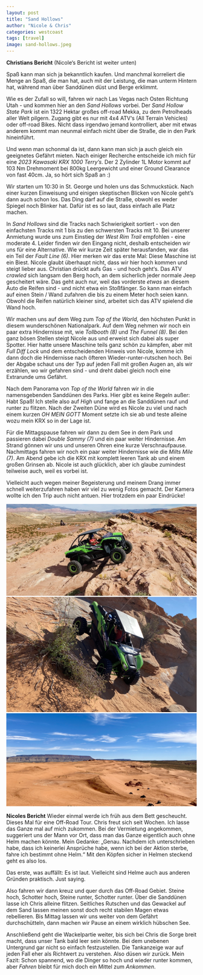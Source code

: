 ```yaml
---
layout: post
title: "Sand Hollows"
author: "Nicole & Chris"
categories: westcoast
tags: [travel]
image: sand-hollows.jpeg
---
```

**Christians Bericht** (Nicole‘s Bericht ist weiter unten)

Spaß kann man sich ja bekanntlich kaufen. Und manchmal korreliert die Menge an Spaß, die man hat, auch mit der Leistung, die man unterm Hintern hat, während man über Sanddünen düst und Berge erklimmt.

Wie es der Zufall so will, fahren wir nach Las Vegas nach Osten Richtung Utah - und kommen hier an den *Sand Hollows* vorbei. Der *Sand Hollow State Park* ist ein 1322 Hektar großes off-road Mekka, zu dem Petrolheads aller Welt pilgern. Zugang gibt es nur mit 4x4 ATV‘s (All Terrain Vehicles) oder off-road Bikes. Nicht dass irgendwo jemand kontrolliert, aber mit etwas anderem kommt man neunmal einfach nicht über die Straße, die in den Park hineinführt.

Und wenn man schonmal da ist, dann kann man sich ja auch gleich ein geeignetes Gefährt mieten. Nach einiger Recherche entscheide ich mich für eine *2023 Kawasaki KRX 1000 Terry’s*. Der 2 Zylinder 1L Motor kommt auf 103 Nm Drehmoment bei 800kg Leergewicht und einer Ground Clearance von fast 40cm. Ja, so hört sich Spaß an :)

Wir starten um 10:30 in St. George und holen uns das Schmuckstück. Nach einer kurzen Einweisung und einigen skeptischen Blicken von Nicole geht’s dann auch schon los. Das Ding darf auf die Straße, obwohl es weder Spiegel noch Blinker hat. Dafür ist es so laut, dass einfach alle Platz machen.

In *Sand Hollows* sind die Tracks nach Schwierigkeit sortiert - von den einfachsten Tracks mit 1 bis zu den schwersten Tracks mit 10. Bei unserer Anmietung wurde uns zum Einstieg der *West Rim Trail* empfohlen - eine moderate 4. Leider finden wir den Eingang nicht, deshalb entscheiden wir uns für eine Alternative. Wie wir kurze Zeit später herausfanden, war das ein Teil der *Fault Line (6)*. Hier merken wir das erste Mal: Diese Maschine ist ein Biest. Nicole glaubt überhaupt nicht, dass wir hier hoch kommen und steigt lieber aus. Christian drückt aufs Gas - und hoch geht‘s. Das ATV *crawled* sich langsam den Berg hoch, an dem sicherlich jeder normale Jeep gescheitert wäre. Das geht auch nur, weil das vorderste *etwas* an diesem Auto die Reifen sind - und nicht etwa ein Stoßfänger. So kann man einfach auf einen Stein / Wand zufahren die bis zu einem Meter hoch seien kann. Obwohl die Reifen natürlich kleiner sind, arbeitet sich das ATV spielend die Wand hoch.

Wir machen uns auf dem Weg zum *Top of the World*, den höchsten Punkt in diesem wunderschönen Nationalpark. Auf dem Weg nehmen wir noch ein paar extra Hindernisse mit, wie *Tollbooth (8)* und *The Funnel (8)*. Bei den ganz bösen Stellen steigt Nicole aus und erweist sich dabei als super Spotter. Hier hatte unsere Maschine teils ganz schön zu kämpfen, aber mit *Full Diff Lock* und dem entscheidenden Hinweis von Nicole, komme ich dann doch die Hindernisse nach öfteren Wieder-runter-rutschen hoch. Bei der Abgabe schaut uns der Typ auf jeden Fall mit großen Augen an, als wir erzählen, wo wir gefahren sind - und dreht dabei gleich noch eine Extrarunde ums Gefährt.

Nach dem Panorama von *Top of the World* fahren wir in die namensgebenden Sanddünen des Parks. Hier gibt es keine Regeln außer: Habt Spaß! Ich stelle also auf *High* und fange an die Sanddünen rauf und runter zu flitzen. Nach der Zweiten Düne wird es Nicole zu viel und nach einem kurzen *OH MEIN GOTT* Moment setzte ich sie ab und teste alleine wozu mein KRX so in der Lage ist.

Für die Mittagspause fahren wir dann zu dem See in dem Park und passieren dabei *Double Sammy (7)* und ein paar weiter Hindernisse. Am Strand gönnen wir uns und unseren Ohren eine kurze Verschnaufpause. Nachmittags fahren wir noch ein paar weiter Hindernisse wie die *Milts Mile (7)*. Am Abend gebe ich die KRX mit komplett leeren Tank ab und einem großen Grinsen ab. Nicole ist auch glücklich, aber ich glaube zumindest teilweise auch, weil es vorbei ist. 

Vielleicht auch wegen meiner Begeisterung und meinem Drang immer schnell weiterzufahren haben wir viel zu wenig Fotos gemacht. Der Kamera wollte ich den Trip auch nicht antuen. Hier trotzdem ein paar Eindrücke!

![](/assets/img/us/sand-hollows-1.jpeg)
![](/assets/img/us/sand-hollows-2.jpeg)
![](/assets/img/us/sand-hollows-dunes.jpeg)

**Nicoles Bericht**
Wieder einmal werde ich früh aus dem Bett gescheucht. Dieses Mal für eine Off-Road Tour. Chris freut sich seit Wochen. Ich lasse das Ganze mal auf mich zukommen. Bei der Vermietung angekommen, suggeriert uns der Mann vor Ort, dass man das Ganze eigentlich auch ohne Helm machen könnte. Mein Gedanke: „Genau. Nachdem ich unterschrieben habe, dass ich keinerlei Ansprüche habe, wenn ich bei der Aktion sterbe, fahre ich bestimmt ohne Helm.“
Mit den Köpfen sicher in Helmen steckend geht es also los.

Das erste, was auffällt: Es ist laut. Vielleicht sind Helme auch aus anderen Gründen praktisch. Just saying.

Also fahren wir dann kreuz und quer durch das Off-Road Gebiet. Steine hoch, Schotter hoch, Steine runter, Schotter runter. Über die Sanddünen lasse ich Chris alleine flitzen. Seitliches Rutschen und das Gewackel auf dem Sand lassen meinen sonst doch recht stabilen Magen etwas rebellieren. Bis Mittag lassen wir uns weiter von dem Gefährt durchschütteln, dann machen wir Pause an einem wirklich hübschen See.

Anschließend geht die Wackelpartie weiter, bis sich bei Chris die Sorge breit macht, dass unser Tank bald leer sein könnte. Bei dem unebenen Untergrund gar nicht so einfach festzustellen. Die Tankanzeige war auf jeden Fall eher als Richtwert zu verstehen. Also düsen wir zurück.
Mein Fazit: Schon spannend, wo die Dinger so hoch und wieder runter kommen, aber *Fahren* bleibt für mich doch ein Mittel zum *Ankommen*.